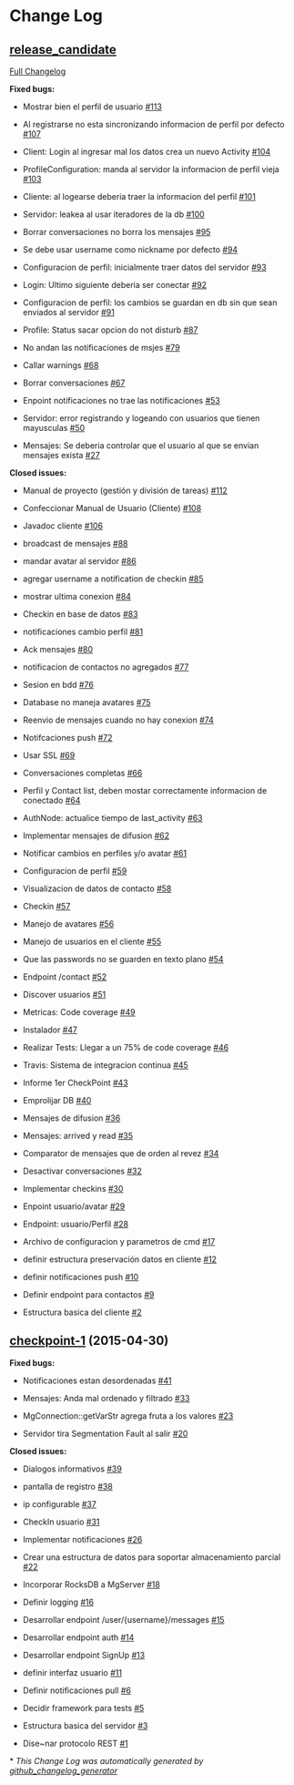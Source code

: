 # Change Log

## [release_candidate](https://github.com/NickCis/7552-taller-prog-2-2015-C1/tree/HEAD)

[Full Changelog](https://github.com/NickCis/7552-taller-prog-2-2015-C1/compare/checkpoint-1...HEAD)

**Fixed bugs:**

- Mostrar bien el perfil de usuario [\#113](https://github.com/NickCis/7552-taller-prog-2-2015-C1/issues/113)

- Al registrarse no esta sincronizando informacion de perfil por defecto [\#107](https://github.com/NickCis/7552-taller-prog-2-2015-C1/issues/107)

- Client: Login al ingresar mal los datos crea un nuevo Activity [\#104](https://github.com/NickCis/7552-taller-prog-2-2015-C1/issues/104)

- ProfileConfiguration: manda al servidor la informacion de perfil vieja [\#103](https://github.com/NickCis/7552-taller-prog-2-2015-C1/issues/103)

- Cliente: al logearse deberia traer la informacion del perfil [\#101](https://github.com/NickCis/7552-taller-prog-2-2015-C1/issues/101)

- Servidor: leakea al usar iteradores de la db [\#100](https://github.com/NickCis/7552-taller-prog-2-2015-C1/issues/100)

- Borrar conversaciones no borra los mensajes [\#95](https://github.com/NickCis/7552-taller-prog-2-2015-C1/issues/95)

- Se debe usar username como nickname por defecto [\#94](https://github.com/NickCis/7552-taller-prog-2-2015-C1/issues/94)

- Configuracion de perfil: inicialmente traer datos del servidor [\#93](https://github.com/NickCis/7552-taller-prog-2-2015-C1/issues/93)

- Login: Ultimo siguiente deberia ser conectar [\#92](https://github.com/NickCis/7552-taller-prog-2-2015-C1/issues/92)

- Configuracion de perfil: los cambios se guardan en db sin que sean enviados al servidor [\#91](https://github.com/NickCis/7552-taller-prog-2-2015-C1/issues/91)

- Profile: Status sacar opcion do not disturb [\#87](https://github.com/NickCis/7552-taller-prog-2-2015-C1/issues/87)

- No andan las notificaciones de msjes [\#79](https://github.com/NickCis/7552-taller-prog-2-2015-C1/issues/79)

- Callar warnings [\#68](https://github.com/NickCis/7552-taller-prog-2-2015-C1/issues/68)

- Borrar conversaciones  [\#67](https://github.com/NickCis/7552-taller-prog-2-2015-C1/issues/67)

- Enpoint notificaciones no trae las notificaciones [\#53](https://github.com/NickCis/7552-taller-prog-2-2015-C1/issues/53)

- Servidor: error registrando y logeando con usuarios que tienen mayusculas [\#50](https://github.com/NickCis/7552-taller-prog-2-2015-C1/issues/50)

- Mensajes: Se deberia controlar que el usuario al que se envian mensajes exista [\#27](https://github.com/NickCis/7552-taller-prog-2-2015-C1/issues/27)

**Closed issues:**

- Manual de proyecto  \(gestión y división de tareas\) [\#112](https://github.com/NickCis/7552-taller-prog-2-2015-C1/issues/112)

- Confeccionar Manual de Usuario \(Cliente\) [\#108](https://github.com/NickCis/7552-taller-prog-2-2015-C1/issues/108)

- Javadoc cliente [\#106](https://github.com/NickCis/7552-taller-prog-2-2015-C1/issues/106)

- broadcast de mensajes [\#88](https://github.com/NickCis/7552-taller-prog-2-2015-C1/issues/88)

- mandar avatar al servidor [\#86](https://github.com/NickCis/7552-taller-prog-2-2015-C1/issues/86)

- agregar username a notification de checkin [\#85](https://github.com/NickCis/7552-taller-prog-2-2015-C1/issues/85)

- mostrar ultima conexion [\#84](https://github.com/NickCis/7552-taller-prog-2-2015-C1/issues/84)

- Checkin en base de datos [\#83](https://github.com/NickCis/7552-taller-prog-2-2015-C1/issues/83)

- notificaciones cambio perfil [\#81](https://github.com/NickCis/7552-taller-prog-2-2015-C1/issues/81)

- Ack mensajes [\#80](https://github.com/NickCis/7552-taller-prog-2-2015-C1/issues/80)

- notificacion de contactos no agregados [\#77](https://github.com/NickCis/7552-taller-prog-2-2015-C1/issues/77)

- Sesion en bdd [\#76](https://github.com/NickCis/7552-taller-prog-2-2015-C1/issues/76)

- Database no maneja avatares [\#75](https://github.com/NickCis/7552-taller-prog-2-2015-C1/issues/75)

- Reenvio de mensajes cuando no hay conexion [\#74](https://github.com/NickCis/7552-taller-prog-2-2015-C1/issues/74)

- Notifcaciones push [\#72](https://github.com/NickCis/7552-taller-prog-2-2015-C1/issues/72)

- Usar SSL [\#69](https://github.com/NickCis/7552-taller-prog-2-2015-C1/issues/69)

- Conversaciones completas [\#66](https://github.com/NickCis/7552-taller-prog-2-2015-C1/issues/66)

- Perfil y Contact list, deben mostar correctamente informacion de conectado [\#64](https://github.com/NickCis/7552-taller-prog-2-2015-C1/issues/64)

- AuthNode: actualice tiempo de last\_activity [\#63](https://github.com/NickCis/7552-taller-prog-2-2015-C1/issues/63)

- Implementar mensajes de difusion [\#62](https://github.com/NickCis/7552-taller-prog-2-2015-C1/issues/62)

- Notificar cambios en perfiles y/o avatar [\#61](https://github.com/NickCis/7552-taller-prog-2-2015-C1/issues/61)

- Configuracion de perfil [\#59](https://github.com/NickCis/7552-taller-prog-2-2015-C1/issues/59)

- Visualizacion de datos de contacto [\#58](https://github.com/NickCis/7552-taller-prog-2-2015-C1/issues/58)

- Checkin [\#57](https://github.com/NickCis/7552-taller-prog-2-2015-C1/issues/57)

- Manejo de avatares [\#56](https://github.com/NickCis/7552-taller-prog-2-2015-C1/issues/56)

- Manejo de usuarios en el cliente [\#55](https://github.com/NickCis/7552-taller-prog-2-2015-C1/issues/55)

- Que las passwords no se guarden en texto plano [\#54](https://github.com/NickCis/7552-taller-prog-2-2015-C1/issues/54)

- Endpoint /contact [\#52](https://github.com/NickCis/7552-taller-prog-2-2015-C1/issues/52)

- Discover usuarios [\#51](https://github.com/NickCis/7552-taller-prog-2-2015-C1/issues/51)

- Metricas: Code coverage [\#49](https://github.com/NickCis/7552-taller-prog-2-2015-C1/issues/49)

- Instalador [\#47](https://github.com/NickCis/7552-taller-prog-2-2015-C1/issues/47)

- Realizar Tests: Llegar a un 75% de code coverage [\#46](https://github.com/NickCis/7552-taller-prog-2-2015-C1/issues/46)

- Travis: Sistema de integracion continua [\#45](https://github.com/NickCis/7552-taller-prog-2-2015-C1/issues/45)

- Informe 1er CheckPoint [\#43](https://github.com/NickCis/7552-taller-prog-2-2015-C1/issues/43)

- Emprolijar DB [\#40](https://github.com/NickCis/7552-taller-prog-2-2015-C1/issues/40)

- Mensajes de difusion [\#36](https://github.com/NickCis/7552-taller-prog-2-2015-C1/issues/36)

- Mensajes: arrived y read [\#35](https://github.com/NickCis/7552-taller-prog-2-2015-C1/issues/35)

- Comparator de mensajes que de orden al revez [\#34](https://github.com/NickCis/7552-taller-prog-2-2015-C1/issues/34)

- Desactivar conversaciones [\#32](https://github.com/NickCis/7552-taller-prog-2-2015-C1/issues/32)

- Implementar checkins [\#30](https://github.com/NickCis/7552-taller-prog-2-2015-C1/issues/30)

- Enpoint usuario/avatar [\#29](https://github.com/NickCis/7552-taller-prog-2-2015-C1/issues/29)

- Endpoint: usuario/Perfil [\#28](https://github.com/NickCis/7552-taller-prog-2-2015-C1/issues/28)

- Archivo de configuracion y parametros de cmd [\#17](https://github.com/NickCis/7552-taller-prog-2-2015-C1/issues/17)

- definir estructura preservación datos en cliente [\#12](https://github.com/NickCis/7552-taller-prog-2-2015-C1/issues/12)

- definir notificaciones push [\#10](https://github.com/NickCis/7552-taller-prog-2-2015-C1/issues/10)

- Definir endpoint para contactos [\#9](https://github.com/NickCis/7552-taller-prog-2-2015-C1/issues/9)

- Estructura basica del cliente [\#2](https://github.com/NickCis/7552-taller-prog-2-2015-C1/issues/2)

## [checkpoint-1](https://github.com/NickCis/7552-taller-prog-2-2015-C1/tree/checkpoint-1) (2015-04-30)

**Fixed bugs:**

- Notificaciones estan desordenadas [\#41](https://github.com/NickCis/7552-taller-prog-2-2015-C1/issues/41)

- Mensajes: Anda mal ordenado y filtrado [\#33](https://github.com/NickCis/7552-taller-prog-2-2015-C1/issues/33)

- MgConnection::getVarStr agrega fruta a los valores [\#23](https://github.com/NickCis/7552-taller-prog-2-2015-C1/issues/23)

- Servidor tira Segmentation Fault al salir [\#20](https://github.com/NickCis/7552-taller-prog-2-2015-C1/issues/20)

**Closed issues:**

- Dialogos informativos [\#39](https://github.com/NickCis/7552-taller-prog-2-2015-C1/issues/39)

- pantalla de registro [\#38](https://github.com/NickCis/7552-taller-prog-2-2015-C1/issues/38)

- ip configurable  [\#37](https://github.com/NickCis/7552-taller-prog-2-2015-C1/issues/37)

- CheckIn usuario [\#31](https://github.com/NickCis/7552-taller-prog-2-2015-C1/issues/31)

- Implementar notificaciones [\#26](https://github.com/NickCis/7552-taller-prog-2-2015-C1/issues/26)

- Crear una estructura de datos para soportar almacenamiento parcial [\#22](https://github.com/NickCis/7552-taller-prog-2-2015-C1/issues/22)

- Incorporar RocksDB a MgServer [\#18](https://github.com/NickCis/7552-taller-prog-2-2015-C1/issues/18)

- Definir logging [\#16](https://github.com/NickCis/7552-taller-prog-2-2015-C1/issues/16)

- Desarrollar endpoint /user/{username}/messages [\#15](https://github.com/NickCis/7552-taller-prog-2-2015-C1/issues/15)

- Desarrollar endpoint auth [\#14](https://github.com/NickCis/7552-taller-prog-2-2015-C1/issues/14)

- Desarrollar endpoint SignUp [\#13](https://github.com/NickCis/7552-taller-prog-2-2015-C1/issues/13)

- definir interfaz usuario [\#11](https://github.com/NickCis/7552-taller-prog-2-2015-C1/issues/11)

- Definir notificaciones pull [\#6](https://github.com/NickCis/7552-taller-prog-2-2015-C1/issues/6)

- Decidir framework para tests [\#5](https://github.com/NickCis/7552-taller-prog-2-2015-C1/issues/5)

- Estructura basica del servidor [\#3](https://github.com/NickCis/7552-taller-prog-2-2015-C1/issues/3)

- Dise~nar protocolo REST [\#1](https://github.com/NickCis/7552-taller-prog-2-2015-C1/issues/1)



\* *This Change Log was automatically generated by [github_changelog_generator](https://github.com/skywinder/Github-Changelog-Generator)*
